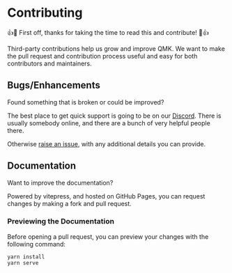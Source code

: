 # Contributing

👍🎉 First off, thanks for taking the time to read this and contribute! 🎉👍

Third-party contributions help us grow and improve QMK. We want to make the pull request and contribution process useful and easy for both contributors and maintainers.

## Bugs/Enhancements

Found something that is broken or could be improved?

The best place to get quick support is going to be on our [Discord](https://discord.gg/qmk). There is usually somebody online, and there are a bunch of very helpful people there.

Otherwise [raise an issue](https://github.com/qmk/qmk_distro_msys/issues), with any additional details you can provide.

## Documentation

Want to improve the documentation?

Powered by vitepress, and hosted on GitHub Pages, you can request changes by making a fork and pull request.

### Previewing the Documentation

Before opening a pull request, you can preview your changes with the following command:

```console
yarn install
yarn serve
```
